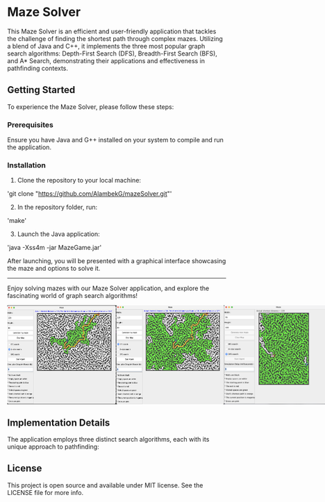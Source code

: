 # Maze Solver

This Maze Solver is an efficient and user-friendly application that tackles the challenge 
of finding the shortest path through complex mazes. Utilizing a blend of Java and C++, 
it implements the three most popular graph search algorithms: Depth-First Search (DFS), Breadth-First Search (BFS), 
and A* Search, demonstrating their applications and effectiveness in pathfinding contexts.

## Getting Started

To experience the Maze Solver, please follow these steps:

### Prerequisites

Ensure you have Java and G++ installed on your system to compile and run the application.

### Installation

1. Clone the repository to your local machine:

'git clone "https://github.com/AlambekG/mazeSolver.git"'

2. In the repository folder, run:

'make'

3. Launch the Java application:

'java -Xss4m -jar MazeGame.jar'


After launching, you will be presented with a graphical interface showcasing the maze and options to solve it.

---

Enjoy solving mazes with our Maze Solver application, and explore the fascinating world of graph search algorithms!

<div style="display: flex; justify-content: space-between;">
    <img src="/Astar.png" alt="Astar approach" width="250">
    <img src="/Bfs.png" alt="Bfs approach" width="250">
    <img src="/Dfs.png" alt="Dfs approach" width="250">
</div>

## Implementation Details

The application employs three distinct search algorithms, each with its unique approach to pathfinding:

## License

This project is open source and available under MIT license. See the LICENSE file for more info.
